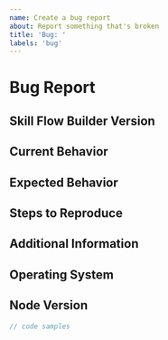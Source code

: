 ```yaml
---
name: Create a bug report
about: Report something that's broken
title: 'Bug: '
labels: 'bug'
---
```


# Bug Report

## Skill Flow Builder Version

## Current Behavior

## Expected Behavior

## Steps to Reproduce

## Additional Information

<!-- Any additional useful information goes here -->
## Operating System

## Node Version

```javascript
// code samples
```
